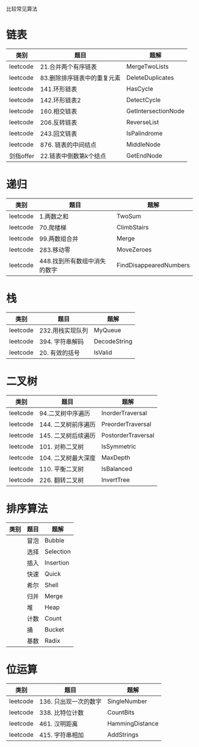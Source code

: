 比较常见算法


# 链表
| 类别         | 题目               | 题解                     |
|------------|------------------|------------------------|
| leetcode | 21.合并两个有序链表      | MergeTwoLists          |
| leetcode | 83.删除排序链表中的重复元素  | DeleteDuplicates       |
| leetcode | 141.环形链表         | HasCycle               |
| leetcode | 142.环形链表2        | DetectCycle            |
| leetcode | 160.相交链表         | GetIntersectionNode    |
| leetcode | 206.反转链表         | ReverseList            |
| leetcode | 243.回文链表         | IsPalindrome           |
| leetcode | 876. 链表的中间结点     | MiddleNode             |
| 剑指offer | 22.链表中倒数第k个结点    | GetEndNode                 |

# 递归
| 类别         | 题目               | 题解                 |
|------------|------------------|-----------------------|
| leetcode | 1.两数之和           | TwoSum                |
| leetcode | 70.爬楼梯           | ClimbStairs            |
| leetcode | 99.两数组合并         | Merge                  |
| leetcode | 283.移动零          | MoveZeroes             |
| leetcode | 448.找到所有数组中消失的数字 | FindDisappearedNumbers |

# 栈
| 类别         | 题目               | 题解           |
|------------|------------------|--------------|
| leetcode | 232.用栈实现队列       | MyQueue      |
| leetcode | 394. 字符串解码       | DecodeString |
| leetcode | 20. 有效的括号       | IsValid      |

# 二叉树
| 类别         | 题目           | 题解                 |
|------------|--------------|--------------------|
| leetcode | 94.二叉树中序遍历   | InorderTraversal   |
| leetcode | 144. 二叉树前序遍历 | PreorderTraversal  |
| leetcode | 145. 二叉树后续遍历 | PostorderTraversal |
| leetcode | 101. 对称二叉树   | IsSymmetric        |
| leetcode | 104. 二叉树最大深度 | MaxDepth           |
| leetcode | 110. 平衡二叉树   | IsBalanced         |
| leetcode | 226. 翻转二叉树   | InvertTree         |


# 排序算法
| 类别         | 题目    | 题解        |
|------------|-------|-----------|
|  | 冒泡    | Bubble    |
|  | 选择    | Selection |
|  | 插入    | Insertion |
|  | 快速    | Quick     |
|  | 希尔    | Shell     |
|  | 归并    | Merge     |
|  | 堆     | Heap     |
|  | 计数    | Count     |
|  | 捅     | Bucket     |
|  | 基数    | Radix     |


# 位运算
| 类别       | 题目 | 题解              |
|----------|----|-----------------|
| leetcode |  136. 只出现一次的数字 | SingleNumber    |
| leetcode |  338. 比特位计数 | CountBits       |
| leetcode |  461. 汉明距离  | HammingDistance |
| leetcode |  415. 字符串相加  | AddStrings      |

